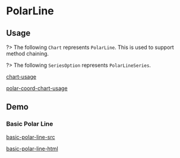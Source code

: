 # PolarLine

## Usage

?> The following `Chart` represents `PolarLine`. This is used to support method chaining. 

?> The following `SeriesOption` represents `PolarLineSeries`.

[chart-usage](chart-usage.md ':include')

[polar-coord-chart-usage](polar-coord-chart-usage.md ':include')

## Demo

### Basic Polar Line

[basic-polar-line-src](../_media/polar-line/basic-polar-line-src.md ':include')

[basic-polar-line-html](../_media/polar-line/basic-polar-line.html ':include :type=iframe')
